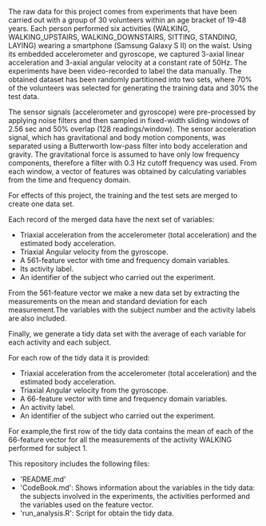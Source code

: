 The raw data for this project comes from experiments that have been carried out with a group of 30 volunteers within an age bracket of 19-48 years. Each person performed six activities (WALKING, WALKING_UPSTAIRS, WALKING_DOWNSTAIRS, SITTING, STANDING, LAYING) wearing a smartphone (Samsung Galaxy S II) on the waist. Using its embedded accelerometer and gyroscope, we captured 3-axial linear acceleration and 3-axial angular velocity at a constant rate of 50Hz. The experiments have been video-recorded to label the data manually. The obtained dataset has been randomly partitioned into two sets, where 70% of the volunteers was selected for generating the training data and 30% the test data. 

The sensor signals (accelerometer and gyroscope) were pre-processed by applying noise filters and then sampled in fixed-width sliding windows of 2.56 sec and 50% overlap (128 readings/window). The sensor acceleration signal, which has gravitational and body motion components, was separated using a Butterworth low-pass filter into body acceleration and gravity. The gravitational force is assumed to have only low frequency components, therefore a filter with 0.3 Hz cutoff frequency was used. From each window, a vector of features was obtained by calculating variables from the time and frequency domain.

For effects of this project, the training and the test sets are merged to create one data set.

Each record of the merged data have the next set of variables:

- Triaxial acceleration from the accelerometer (total acceleration) and the estimated body acceleration.
- Triaxial Angular velocity from the gyroscope. 
- A 561-feature vector with time and frequency domain variables. 
- Its activity label. 
- An identifier of the subject who carried out the experiment.

From the 561-feature vector we make a new data set by extracting the measurements on the mean and standard deviation for each measurement.The variables with the subject number and the activity labels are also included.

Finally, we generate a tidy data set with the average of each variable for each activity and each subject.

For each row of the tidy data it is provided:

- Triaxial acceleration from the accelerometer (total acceleration) and the estimated body acceleration.
- Triaxial Angular velocity from the gyroscope. 
- A 66-feature vector with time and frequency domain variables. 
- An activity label. 
- An identifier of the subject who carried out the experiment.

For example,the first row of the tidy data contains the mean of each of the 66-feature vector for all the measurements of the activity WALKING performed for subject 1.

This repository includes the following files:

- 'README.md'
- 'CodeBook.md': Shows information about the variables in the tidy data: the subjects involved in the experiments, the activities performed and the variables used on the feature vector.
- 'run_analysis.R': Script for obtain the tidy data.
